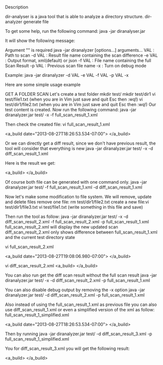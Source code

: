 Description

dir-analyser is a java tool that is able to analyze a directory structure. dir-analyzer generate file 

To get some help, run the following command:
java -jar diranalyser.jar

It will show the following message:

Argument "" is required
java -jar diranalyzer [options...] arguments...
 VAL    : Path to scan
 -d VAL : Result file name containing the scan difference
 -e VAL : Output format, xml(default) or json
 -f VAL : File name containing the full Scan Result
 -p VAL : Previous scan file name
 -x     : Turn on debug mode

 Example: java -jar diranalyzer -d VAL -e VAL -f VAL -p VAL -x
 
 Here are some simple usage example
 
 GET A FOLDER SCAN
 Let's create a test folder
 mkdir test/
 mkdir test/dir1
 vi test/file1.txt (when you are in Vim just save and quit Esc then :wq!)
 vi test/dir1/file2.txt (when you are in Vim just save and quit Esc then :wq!)
 Our test content is created. Now run the following command:
 java -jar diranalyzer.jar test/ -x -f full_scan_result_1.xml
 
 Then check the created file:
 vi full_scan_result_1.xml 
 
<?xml version="1.0" encoding="UTF-8" standalone="yes"?>
<a_build date="2013-08-27T18:26:53.534-07:00">
    <systemFiles basename="test" size="4096" path="test" name="test" issymboliclink="false" isfile="false" directory=""/>
    <systemFiles basename="dir1" size="4096" path="test/dir1" name="dir1" issymboliclink="false" isfile="false" directory="test"/>
    <systemFiles basename="file2" extension="txt" checksum="d41d8cd98f00b204e9800998ecf8427e" size="0" path="test/dir1/file2.txt" name="file2.txt" issymboliclink="false" isfile="true" directory="test/dir1"/>
    <systemFiles basename="file1" extension="txt" checksum="d41d8cd98f00b204e9800998ecf8427e" size="0" path="test/file1.txt" name="file1.txt" issymboliclink="false" isfile="true" directory="test"/>
</a_build>

Or we can directly get a diff result, since we don't have previous result, the tool will consider that everything is new
 java -jar diranalyzer.jar test/ -x -d diff_scan_result_1.xml
 
 Here is the result we get:
 <?xml version="1.0" encoding="UTF-8" standalone="yes"?>
<a_build>
    <systemFiles action="CREATED" basename="file2" extension="txt" checksum="d41d8cd98f00b204e9800998ecf8427e" size="0" path="test/dir1/file2.txt" name="file2.txt" issymboliclink="false" isfile="true" directory="test/dir1"/>
    <systemFiles action="CREATED" basename="test" size="4096" path="test" name="test" issymboliclink="false" isfile="false" directory=""/>
    <systemFiles action="CREATED" basename="file1" extension="txt" checksum="d41d8cd98f00b204e9800998ecf8427e" size="0" path="test/file1.txt" name="file1.txt" issymboliclink="false" isfile="true" directory="test"/>
    <systemFiles action="CREATED" basename="dir1" size="4096" path="test/dir1" name="dir1" issymboliclink="false" isfile="false" directory="test"/>
</a_build>
 
 Of course both file can be generated with one command only.
 java -jar diranalyzer.jar test/ -f full_scan_result_1.xml -d diff_scan_result_1.xml
 
 Now let's make some modification to file system. We will remove, update and delete files
 remove one file: rm test/dir1/file2.txt
 create a new file:vi test/dir1/file3.txt
 vi test/file1.txt (write something in this file and save)
 
 Then run the tool as follow:
 java -jar diranalyzer.jar test/ -x -d diff_scan_result_2.xml -f full_scan_result_2.xml -p full_scan_result_1.xml
 full_scan_result_2.xml will display the new updated scan 
 diff_scan_result_2.xml only shows difference between full_scan_result_1.xml and the current test directory state
 
 vi full_scan_result_2.xml
 <?xml version="1.0" encoding="UTF-8" standalone="yes"?>
<a_build date="2013-08-27T19:08:06.980-07:00">
    <systemFiles basename="test" size="4096" path="test" name="test" issymboliclink="false" isfile="false" directory=""/>
    <systemFiles basename="dir1" size="4096" path="test/dir1" name="dir1" issymboliclink="false" isfile="false" directory="test"/>
    <systemFiles basename="file3" extension="txt" checksum="d41d8cd98f00b204e9800998ecf8427e" size="0" path="test/dir1/file3.txt" name="file3.txt" issymboliclink="false" isfile="true" directory="test/dir1"/>
    <systemFiles basename="file1" extension="txt" checksum="e59ff97941044f85df5297e1c302d260" size="12" path="test/file1.txt" name="file1.txt" issymboliclink="false" isfile="true" directory="test"/>
</a_build>
 
 vi diff_scan_result_2.xml
 <a_build>
    <systemFiles action="DELETED" basename="file2" extension="txt" checksum="d41d8cd98f00b204e9800998ecf8427e" size="0" path="test/dir1/file2.txt" name="file2.txt" issymboliclink="false" isfile="true" directory="test/dir1"/>
    <systemFiles action="UPDATED" basename="file1" extension="txt" checksum="e59ff97941044f85df5297e1c302d260" size="12" path="test/file1.txt" name="file1.txt" issymboliclink="false" isfile="true" directory="test"/>
    <systemFiles action="CREATED" basename="file3" extension="txt" checksum="d41d8cd98f00b204e9800998ecf8427e" size="0" path="test/dir1/file3.txt" name="file3.txt" issymboliclink="false" isfile="true" directory="test/dir1"/>
</a_build>

You can also run get the diff scan result without the full scan result
java -jar diranalyzer.jar test/ -x -d diff_scan_result_2.xml -p full_scan_result_1.xml

You can also disable debug output by removing the -x option
java -jar diranalyzer.jar test/ -d diff_scan_result_2.xml -p full_scan_result_1.xml

Also instead of using the full_scan_result_1.xml as previous file you can also use diff_scan_result_1.xml or even a simplified version of the xml as follow:
full_scan_result_1_simplified.xml
<?xml version="1.0" encoding="UTF-8" standalone="yes"?>
<a_build date="2013-08-27T18:26:53.534-07:00">
    <systemFiles path="test" />
    <systemFiles path="test/dir1" />
    <systemFiles checksum="d41d8cd98f00b204e9800998ecf8427e" path="test/dir1/file2.txt" />
    <systemFiles checksum="d41d8cd98f00b204e9800998ecf8427e" path="test/file1.txt" />
</a_build>

Then by running
java -jar diranalyzer.jar test/ -d diff_scan_result_3.xml -p full_scan_result_1_simplified.xml

You for diff_scan_result_3.xml you will get the following result:
<?xml version="1.0" encoding="UTF-8" standalone="yes"?>
<a_build>
    <systemFiles action="DELETED" checksum="d41d8cd98f00b204e9800998ecf8427e" path="test/dir1/file2.txt"/>
    <systemFiles action="UPDATED" basename="file1" extension="txt" checksum="e59ff97941044f85df5297e1c302d260" size="12" path="test/file1.txt" name="file1.txt" issymboliclink="false" isfile="true" directory="test"/>
    <systemFiles action="CREATED" basename="file3" extension="txt" checksum="d41d8cd98f00b204e9800998ecf8427e" size="0" path="test/dir1/file3.txt" name="file3.txt" issymboliclink="false" isfile="true" directory="test/dir1"/>
</a_build>
  
 
 
 

 
 

